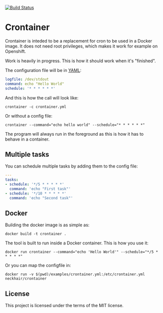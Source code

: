 [![Build Status](https://travis-ci.org/neckhair/crontainer.svg?branch=master)](https://travis-ci.org/neckhair/crontainer)

# Crontainer

Crontainer is inteded to be a replacement for cron to be used in a Docker image. It does not need root privileges, which makes it work for example on Openshift.

Work is heavily in progress. This is how it should work when it's "finished".

The configuration file will be in [YAML](http://yaml.org/):

```yml
logfile: /dev/stdout
command: echo "Hello World"
schedule: '* * * * * *'
```

And this is how the call will look like:

    crontainer -c crontainer.yml

Or without a config file:

    crontainer --command="echo hello world" --schedule="* * * * * *"

The program will always run in the foreground as this is how it has to behave in a container.

## Multiple tasks

You can schedule multiple tasks by adding them to the config file:

```yml
---
tasks:
- schedule: '*/5 * * * * *'
  command: 'echo "First task"'
- schedule: '*/10 * * * * *'
  command: 'echo "Second task"'
```

## Docker

Building the docker image is as simple as:

    docker build -t crontainer .

The tool is built to run inside a Docker container. This is how you use it:

    docker run crontainer --command="echo 'Hello World'" --schedule="*/5 * * * * *"

Or you can map the configfile in:

    docker run -v $(pwd)/examples/crontainer.yml:/etc/crontainer.yml neckhair/crontainer

## License

This project is licensed under the terms of the MIT license.
